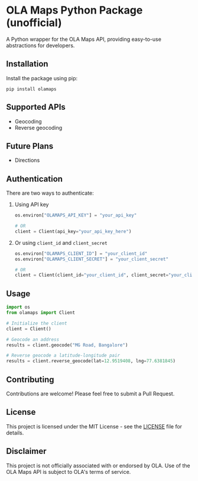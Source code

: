 # OLA Maps Python Package (unofficial)

A Python wrapper for the OLA Maps API, providing easy-to-use abstractions for developers.

## Installation

Install the package using pip:

```
pip install olamaps
```

## Supported APIs

- Geocoding
- Reverse geocoding

## Future Plans

- Directions

## Authentication

There are two ways to authenticate:

1. Using API key

    ```python
    os.environ["OLAMAPS_API_KEY"] = "your_api_key"

    # OR
    client = Client(api_key="your_api_key_here")
    ```
2. Or using `client_id` and `client_secret`

    ```python
    os.environ["OLAMAPS_CLIENT_ID"] = "your_client_id"
    os.environ["OLAMAPS_CLIENT_SECRET"] = "your_client_secret"

    # OR
    client = Client(client_id="your_client_id", client_secret="your_client_secret")
    ```

## Usage

```python
import os
from olamaps import Client

# Initialize the client
client = Client()

# Geocode an address
results = client.geocode("MG Road, Bangalore")

# Reverse geocode a latitude-longitude pair
results = client.reverse_geocode(lat=12.9519408, lng=77.6381845)
```

## Contributing

Contributions are welcome! Please feel free to submit a Pull Request.

## License

This project is licensed under the MIT License - see the [LICENSE](LICENSE) file for details.

## Disclaimer

This project is not officially associated with or endorsed by OLA. Use of the OLA Maps API is subject to OLA's terms of service.
